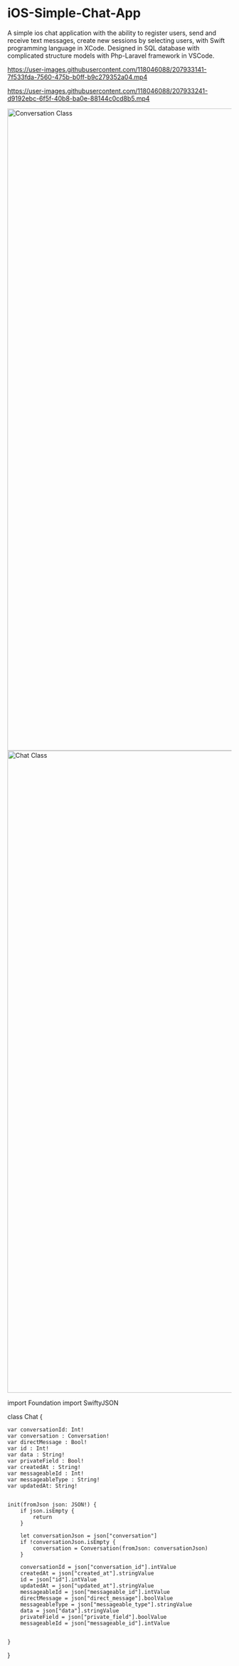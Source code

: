 # iOS-Simple-Chat-App
A simple ios chat application with the ability to register users, send and receive text messages, create new sessions by selecting users, with Swift programming language in XCode. Designed in SQL database with complicated structure models with Php-Laravel framework in VSCode.


https://user-images.githubusercontent.com/118046088/207933141-7f533fda-7560-475b-b0ff-b9c279352a04.mp4



https://user-images.githubusercontent.com/118046088/207933241-d9192ebc-6f5f-40b8-ba0e-88144c0cd8b5.mp4

<img width="1440" alt="Conversation Class" src="https://user-images.githubusercontent.com/118046088/208128039-238efcec-3fcc-4765-8292-f97b85ae9817.png">
<img width="1440" alt="Chat Class" src="https://user-images.githubusercontent.com/118046088/208128048-6246d0fc-4436-43b2-8112-ffbd888d3ac7.png">


import Foundation
import SwiftyJSON

class Chat {

    var conversationId: Int!
    var conversation : Conversation!
    var directMessage : Bool!
    var id : Int!
    var data : String!
    var privateField : Bool!
    var createdAt : String!
    var messageableId : Int!
    var messageableType : String!
    var updatedAt: String!


    init(fromJson json: JSON!) {
        if json.isEmpty {
            return
        }
        
        let conversationJson = json["conversation"]
        if !conversationJson.isEmpty {
            conversation = Conversation(fromJson: conversationJson)
        }
        
        conversationId = json["conversation_id"].intValue
        createdAt = json["created_at"].stringValue
        id = json["id"].intValue
        updatedAt = json["updated_at"].stringValue
        messageableId = json["messageable_id"].intValue
        directMessage = json["direct_message"].boolValue
        messageableType = json["messageable_type"].stringValue
        data = json["data"].stringValue
        privateField = json["private_field"].boolValue
        messageableId = json["messageable_id"].intValue
     
        
    }
}
